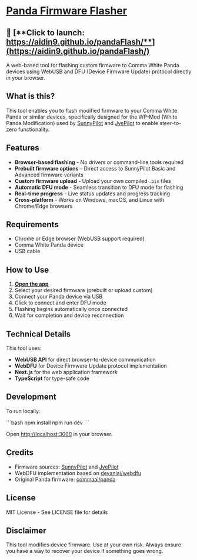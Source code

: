 # [Panda Firmware Flasher](https://aidin9.github.io/pandaFlash/)

## 🚀 [**Click to launch: https://aidin9.github.io/pandaFlash/**](https://aidin9.github.io/pandaFlash/)

A web-based tool for flashing custom firmware to Comma White Panda devices using WebUSB and DFU (Device Firmware Update) protocol directly in your browser.

## What is this?

This tool enables you to flash modified firmware to your Comma White Panda or similar devices, specifically designed for the WP-Mod (White Panda Modification) used by [SunnyPilot](https://github.com/sunnyhaibin/sunnypilot) and [JvePilot](https://github.com/jvePilot/openpilot) to enable steer-to-zero functionality.

## Features

- **Browser-based flashing** - No drivers or command-line tools required
- **Prebuilt firmware options** - Direct access to SunnyPilot Basic and Advanced firmware variants
- **Custom firmware upload** - Upload your own compiled `.bin` files
- **Automatic DFU mode** - Seamless transition to DFU mode for flashing
- **Real-time progress** - Live status updates and progress tracking
- **Cross-platform** - Works on Windows, macOS, and Linux with Chrome/Edge browsers

## Requirements

- Chrome or Edge browser (WebUSB support required)
- Comma White Panda device
- USB cable

## How to Use

1. **[Open the app](https://aidin9.github.io/pandaFlash/)**
2. Select your desired firmware (prebuilt or upload custom)
3. Connect your Panda device via USB
4. Click to connect and enter DFU mode
5. Flashing begins automatically once connected
6. Wait for completion and device reconnection

## Technical Details

This tool uses:
- **WebUSB API** for direct browser-to-device communication
- **WebDFU** for Device Firmware Update protocol implementation
- **Next.js** for the web application framework
- **TypeScript** for type-safe code

## Development

To run locally:

\`\`\`bash
npm install
npm run dev
\`\`\`

Open [http://localhost:3000](http://localhost:3000) in your browser.

## Credits

- Firmware sources: [SunnyPilot](https://github.com/sunnyhaibin/sunnypilot) and [JvePilot](https://github.com/jvePilot/openpilot)
- WebDFU implementation based on [devanlai/webdfu](https://github.com/devanlai/webdfu)
- Original Panda firmware: [commaai/panda](https://github.com/commaai/panda)

## License

MIT License - See LICENSE file for details

## Disclaimer

This tool modifies device firmware. Use at your own risk. Always ensure you have a way to recover your device if something goes wrong.
